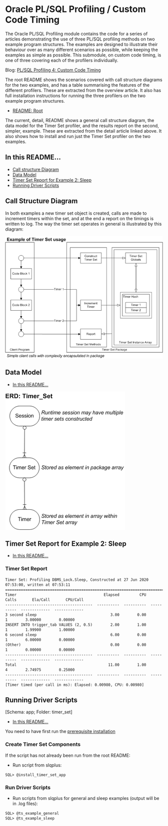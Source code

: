 # Oracle PL/SQL Profiling / Custom Code Timing

The Oracle PL/SQL Profiling module contains the code for a series of articles demonstrating the use of three PL/SQL profiling methods on two example program structures. The examples are designed to illustrate their behaviour over as many different scenarios as possible, while keeping the examples as simple as possible. This submodule, on custom code timing, is one of three covering each of the profilers individually.

Blog: [PL/SQL Profiling 4: Custom Code Timing](http://aprogrammerwrites.eu/?p=2869)

The root README shows the scenarios covered with call structure diagrams for the two examples, and has a table summarising the features of the different profilers. These are extracted from the overview article. It also has full installation instructions for running the three profilers on the two example program structures.

- [README: Root](../README.md)

The current, detail, README shows a general call structure diagram, the data model for the Timer Set profiler, and the results report on the second, simpler, example. These are extracted from the detail article linked above. It also shows how to install and run just the Timer Set profiler on the two examples.

## In this README...
- [Call structure Diagram](https://github.com/BrenPatF/plsql_profiling/blob/master/timer_set/README_TS.md#Call-structure-Diagram)
- [Data Model](https://github.com/BrenPatF/plsql_profiling/blob/master/timer_set/README_TS.md#Data-Model)
- [Timer Set Report for Example 2: Sleep](https://github.com/BrenPatF/plsql_profiling/blob/master/timer_set/README_TS.md#timer-set-report-for-example-2-sleep)
- [Running Driver Scripts](https://github.com/BrenPatF/plsql_profiling/blob/master/timer_set/README_TS.md#running-driver-scripts)

## Call Structure Diagram
In both examples a new timer set object is created, calls are made to increment timers within the set, and at the end a report on the timings is written to log. The way the timer set operates in general is illustrated by this diagram:

<img src="Oracle PLSQL API Demos - TimerSet-Flow.png">

## Data Model
- [In this README...](https://github.com/BrenPatF/plsql_profiling/blob/master/timer_set/README_TS.md#in-this-readme)

<img src="plsql_profiling - TS ERD.png">

## Timer Set Report for Example 2: Sleep
- [In this README...](https://github.com/BrenPatF/plsql_profiling/blob/master/timer_set/README_TS.md#in-this-readme)

### Timer Set Report

    Timer Set: Profiling DBMS_Lock.Sleep, Constructed at 27 Jun 2020 07:53:00, written at 07:53:11
    ==============================================================================================
    Timer                                       Elapsed         CPU       Calls       Ela/Call       CPU/Call
    ---------------------------------------  ----------  ----------  ----------  -------------  -------------
    3 second sleep                                 3.00        0.00           1        3.00000        0.00000
    INSERT INTO trigger_tab VALUES (2, 0.5)        2.00        1.00           1        1.99900        1.00000
    6 second sleep                                 6.00        0.00           1        6.00000        0.00000
    (Other)                                        0.00        0.00           1        0.00000        0.00000
    ---------------------------------------  ----------  ----------  ----------  -------------  -------------
    Total                                         11.00        1.00           4        2.74975        0.25000
    ---------------------------------------  ----------  ----------  ----------  -------------  -------------
    [Timer timed (per call in ms): Elapsed: 0.00980, CPU: 0.00980]


## Running Driver Scripts
[Schema: app; Folder: timer_set]
- [In this README...](https://github.com/BrenPatF/plsql_profiling/blob/master/timer_set/README_TS.md#in-this-readme)

You need to have first run the [prerequisite installation](..\README.md#installation)

### Create Timer Set Components
If the script has not already been run from the root README:
- Run script from slqplus:
```
SQL> @install_timer_set_app
```

### Run Driver Scripts
- Run scripts from slqplus for general and sleep examples (output will be in .log files):
```
SQL> @ts_example_general
SQL> @ts_example_sleep
```
